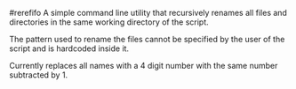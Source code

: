 #rerefifo
A simple command line utility that recursively renames all files and directories in the same working directory of the script.

The pattern used to rename the files cannot be specified by the user of the script and is hardcoded inside it.

Currently replaces all names with a 4 digit number with the same number subtracted by 1.
